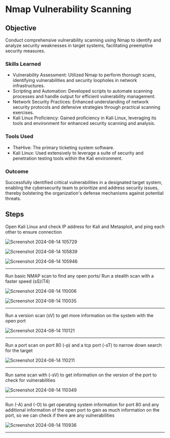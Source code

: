 # Nmap Vulnerability Scanning

## Objective

Conduct comprehensive vulnerability scanning using Nmap to identify and analyze security weaknesses in target systems, facilitating preemptive security measures.

### Skills Learned

- Vulnerability Assessment: Utilized Nmap to perform thorough scans, identifying vulnerabilities and security loopholes in network infrastructures.
- Scripting and Automation: Developed scripts to automate scanning processes and handle output for efficient vulnerability management.
- Network Security Practices: Enhanced understanding of network security protocols and defensive strategies through practical scanning exercises.
- Kali Linux Proficiency: Gained proficiency in Kali Linux, leveraging its tools and environment for enhanced security scanning and analysis.

### Tools Used

- TheHive: The primary ticketing system software.
- Kali Linux: Used extensively to leverage a suite of security and penetration testing tools within the Kali environment.

### Outcome
Successfully identified critical vulnerabilities in a designated target system, enabling the cybersecurity team to prioritize and address security issues, thereby bolstering the organization's defense mechanisms against potential threats.
                                 
## Steps

Open Kali Linux and check IP address for Kali and Metasploit, and ping each other to ensure connection

![Screenshot 2024-08-14 105729](https://github.com/user-attachments/assets/1646bcfe-a798-4d71-9e2f-27ccf5f1b770)


![Screenshot 2024-08-14 105839](https://github.com/user-attachments/assets/8845ea9a-d098-4240-9a70-e01dd88416f5)


![Screenshot 2024-08-14 105946](https://github.com/user-attachments/assets/b6468fe3-7b8a-48c7-bcf4-51cff72082ee)


------------------------------------------------------------------------

Run basic NMAP scan to find any open ports/ Run a stealth scan with a faster speed (sS)(T4)


![Screenshot 2024-08-14 110006](https://github.com/user-attachments/assets/bbed9fd4-6647-4868-9183-93964edfaab4)


![Screenshot 2024-08-14 110035](https://github.com/user-attachments/assets/21e36201-0c88-4901-9453-f315b378b6d3)

-------------------------------------------------------------------------------

Run a version scan (sV) to get more information on the system with the open port


![Screenshot 2024-08-14 110121](https://github.com/user-attachments/assets/ec7edea1-9f43-4ff9-8bbc-f2d5807a7f60)

-------------------------------------------------------------------------------

Run a port scan on port 80 (-p) and a tcp port (-sT) to narrow down search for the target

![Screenshot 2024-08-14 110211](https://github.com/user-attachments/assets/39d73ccf-419f-450d-ae45-b0f6a8d822a1)

-------------------------------------------------------------------------------

Run same scan with (-sV) to get information on the version of the port to check for vulnerabilities

![Screenshot 2024-08-14 110349](https://github.com/user-attachments/assets/b588ea57-7451-4478-9149-f0d296204c85)

-------------------------------------------------------------------------------

Run (-A) and (-O) to get operating system information for port 80 and any additional information of the open port to gain as much information on the port, so we can check if there are any vulnerabilities 

![Screenshot 2024-08-14 110936](https://github.com/user-attachments/assets/5df2a0cc-0e2f-4e90-acd6-2dbea8466410)

-------------------------------------------------------------------------------
